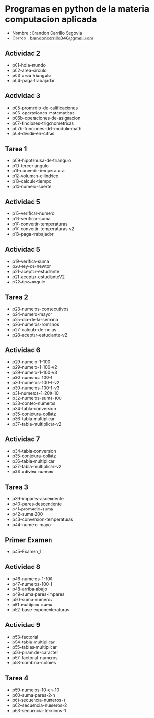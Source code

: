 # Programas en python de la materia computacion aplicada

- Nombre : Brandon Carrillo Segovia
- Correo : brandoncarrillo840@gmail.com 

## Actividad 2
- p01-hola-mundo
- p02-area-circulo
- p03-area-triangulo
- p04-paga-trabajador

## Actividad 3
- p05-promedio-de-calificaciones
- p06-operaciones-matematicas
- p06b-operaciones-de-asignacion
- p07-finciones-trigonometricas
- p07b-funciones-del-modulo-math
- p08-dividir-en-cifras 

## Tarea 1
- p09-hipotenusa-de-triangulo
- p10-tercer-angulo
- p11-convertir-temperatura
- p12-volumen-cilindrico
- p13-calculo-tiempo
- p14-numero-suerte

## Actividad 5
- p15-verificar-numero
- p16-verificar-suma
- p17-convertir-temperaturas
- p17-convertir-temperaturas-v2
- p18-paga-trabajador

## Actividad 5
- p19-verifica-suma
- p20-ley-de-newton
- p21-aceptar-estudiante
- p21-aceptar-estudianteV2
- p22-tipo-angulo

## Tarea 2
- p23-numeros-consecutivos
- p24-numero-mayor
- p25-dia-de-la-semana
- p26-numeros-romanos
- p27-calculo-de-notas
- p28-aceptar-estudiante-v2

## Actividad 6
- p29-numero-1-100
- p29-numero-1-100-v2
- p29-numero-1-100-v3
- p30-numeros-100-1
- p30-numeros-100-1-v2
- p30-numeros-100-1-v3
- p31-numeros-1-200-10
- p32-numeros-suma-100
- p33-conteo-numeros
- p34-tabla-conversion
- p35-conjetura-collatz
- p36-tabla-multiplicar
- p37-tabla-multiplicar-v2

## Actividad 7 
- p34-tabla-conversion
- p35-conjetura-collatz
- p36-tabla-multiplicar
- p37-tabla-multiplicar-v2
- p38-adivina-numero

## Tarea 3
- p39-impares-ascendente
- p40-pares-descendente
- p41-promedio-suma
- p42-suma-200
- p43-conversion-temperaturas
- p44-numero-mayor

## Primer Examen
- p45-Examen_1

## Actividad 8
- p46-numeros-1-100  
- p47-numeros-100-1  
- p48-arriba-abajo
- p49-suma-pares-impares
- p50-suma-numeros
- p51-multiplos-suma
- p52-base-exponenteraturas

## Actividad 9
- p53-factorial
- p54-tabla-multiplicar
- p55-tablas-multiplicar
- p56-piramide-caracter
- p57-factorial-numeros
- p58-combina-colores

## Tarea 4
- p59-numeros-10-en-10
- p60-suma-pares-2-n
- p61-secuencia-numeros-1
- p62–secuencia-numeros-2
- p63-secuencia-terminos-1

